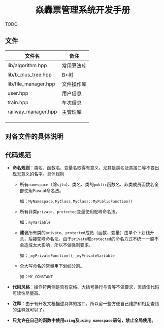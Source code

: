 # <center>焱轟票管理系统开发手册</center>

TODO



## 文件

| 文件名               | 备注       |
| -------------------- | ---------- |
| lib/algorithm.hpp    | 常用算法库 |
| lib/b_plus_tree.hpp  | B+树       |
| lib/file_manager.hpp | 文件操作库 |
| user.hpp             | 用户信息   |
| train.hpp            | 车次信息   |
| railway_manager.hpp  | 主管理库   |
|                      |            |
|                      |            |
|                      |            |

## 对各文件的具体说明



## 代码规范

-   **命名规则**：类名、函数名、变量名取得有意义，尤其是类名及其接口等不要出现无意义的名字。具体规则

    -   所有`namespace`（除`sjtu`）、类名、类的`public`函数名、非类成员函数名全部使用Pascal命名法。

        如：`MyNamespace`, `MyClass`, `MyClass::MyPublicFunction()`

    -   所有非类`private`、`protected`变量使用驼峰命名法。

        如：`myVariable`

    -   **建议**所有类的`private`、`protected`成员（函数、变量）由单个下划线开头，后接驼峰命名法。由于`private`和`protected`的命名方式不统一一般不会造成太大影响，所以不做强制要求。

        如：`_myPrivateFunction()`, `_myPrivateVariable`

    -   全大写命名的常量用下划线分割。

        如：`MY_CONSTANT`

-   **代码风格**：操作符两侧是否有空格、大括号换行与否等不做要求，但请使代码可读性尽量高。

-   **注释**：由于有开发文档描述具体的接口，所以留一些方便自己维护和相互查错的注释就可以了。

-   **只允许在自己的函数中使用`using`及`using namespace`语句，禁止全局使用。**